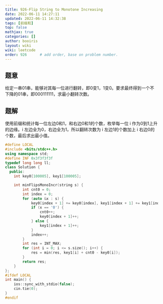 ```yaml
---
title: 926-Flip String to Monotone Increasing 
date: 2022-06-11 14:27:11 
updated: 2022-06-11 14:32:38
tags: [前缀和] 
top: false
mathjax: true
categories: []
author: booiris
layout: wiki 
wiki: leetcode 
order: 926      # add order, base on problem number.
---
```


## 题意

给定一串01串，能够对其每一位进行翻转，即0变1，1变0。要求最终得到一个不下降的01串，即000111111，求最小翻转次数。

## 题解

使用前缀和统计每一位左边0和1，和右边0和1的个数，枚举每一位 i 作为0到1上升的边缘。i 左边全为0，右边全为1，所以翻转次数为 i 左边1的个数加上 i 右边0的个数，最后求出最小值。

```cpp
#define LOCAL
#include <bits/stdc++.h>
using namespace std;
#define INF 0x3f3f3f3f
typedef long long ll;
class Solution {
  public:
    int key0[100005], key1[100005];

    int minFlipsMonoIncr(string s) {
        int cnt0 = 0;
        int index = 0;
        for (auto &x : s) {
            key0[index + 1] += key0[index], key1[index + 1] += key1[index];
            if (x == '0') {
                cnt0++;
                key0[index + 1]++;
            } else {
                key1[index + 1]++;
            }
            index++;
        }
        int res = INT_MAX;
        for (int i = 0; i <= s.size(); i++) {
            res = min(res, key1[i] + cnt0 - key0[i]);
        }
        return res;
    }
};
#ifdef LOCAL
int main() {
    ios::sync_with_stdio(false);
    cin.tie(0);
}
#endif

```
